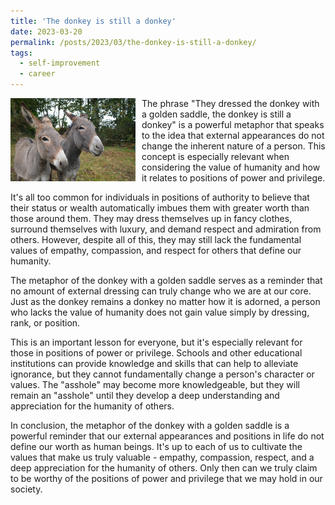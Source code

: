 ```yaml
---
title: 'The donkey is still a donkey'
date: 2023-03-20
permalink: /posts/2023/03/the-donkey-is-still-a-donkey/
tags:
  - self-improvement
  - career
---
```


<img width="200" alt="donkey" src="/images/posts/the-donkey-is-still-a-donkey.jpg" style="float: left; margin-right: 10px;" />  The phrase "They dressed the donkey with a golden saddle, the donkey is still a donkey" is a powerful metaphor that speaks to the idea that external appearances do not change the inherent nature of a person. This concept is especially relevant when considering the value of humanity and how it relates to positions of power and privilege.

It's all too common for individuals in positions of authority to believe that their status or wealth automatically imbues them with greater worth than those around them. They may dress themselves up in fancy clothes, surround themselves with luxury, and demand respect and admiration from others. However, despite all of this, they may still lack the fundamental values of empathy, compassion, and respect for others that define our humanity.

The metaphor of the donkey with a golden saddle serves as a reminder that no amount of external dressing can truly change who we are at our core. Just as the donkey remains a donkey no matter how it is adorned, a person who lacks the value of humanity does not gain value simply by dressing, rank, or position.

This is an important lesson for everyone, but it's especially relevant for those in positions of power or privilege. Schools and other educational institutions can provide knowledge and skills that can help to alleviate ignorance, but they cannot fundamentally change a person's character or values. The "asshole" may become more knowledgeable, but they will remain an "asshole" until they develop a deep understanding and appreciation for the humanity of others.

In conclusion, the metaphor of the donkey with a golden saddle is a powerful reminder that our external appearances and positions in life do not define our worth as human beings. It's up to each of us to cultivate the values that make us truly valuable - empathy, compassion, respect, and a deep appreciation for the humanity of others. Only then can we truly claim to be worthy of the positions of power and privilege that we may hold in our society.
